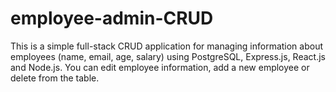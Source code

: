 # employee-admin-CRUD
This is a simple full-stack CRUD application for managing information about employees (name, email, age, salary) using PostgreSQL, Express.js, React.js and Node.js.
You can edit employee information, add a new employee or delete from the table.


